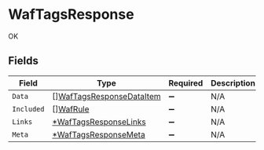 # WafTagsResponse

OK


## Fields

| Field                                                                       | Type                                                                        | Required                                                                    | Description                                                                 |
| --------------------------------------------------------------------------- | --------------------------------------------------------------------------- | --------------------------------------------------------------------------- | --------------------------------------------------------------------------- |
| `Data`                                                                      | [][WafTagsResponseDataItem](../../models/shared/waftagsresponsedataitem.md) | :heavy_minus_sign:                                                          | N/A                                                                         |
| `Included`                                                                  | [][WafRule](../../models/shared/wafrule.md)                                 | :heavy_minus_sign:                                                          | N/A                                                                         |
| `Links`                                                                     | [*WafTagsResponseLinks](../../models/shared/waftagsresponselinks.md)        | :heavy_minus_sign:                                                          | N/A                                                                         |
| `Meta`                                                                      | [*WafTagsResponseMeta](../../models/shared/waftagsresponsemeta.md)          | :heavy_minus_sign:                                                          | N/A                                                                         |